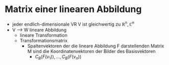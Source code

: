 # Matrix einer linearen Abbildung
+ jeder endlich-dimensionale VR V ist gleichwertig zu $ℝ^n,ℂ^n$
+ V --> W lineare Abbildung
	+ lineare Transformation
	+ Transformationsmatrix
		+ Spaltenvektoren der die lineare Abbildung F darstellenden Matrix M sind die Koordinatenvektoren der Bilder des Basisvektoren
			+ $C_B(F(v_1)),...,C_B(F(v_n))$

